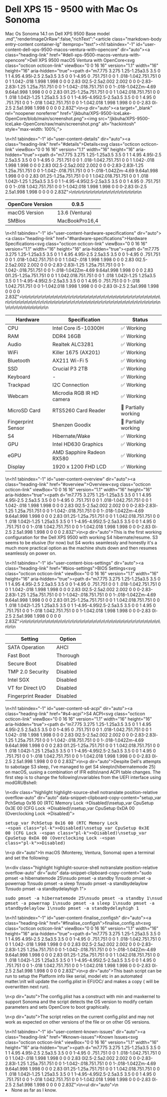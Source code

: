 # Dell XPS 15 - 9500 with Mac Os Sonoma
Mac Os Sonoma 14.1 on Dell XPS 9500 Base model
.md","renderImageOrRaw":false,"richText":"<article class=\"markdown-body entry-content container-lg\" itemprop=\"text\"><h1 tabindex=\"-1\" id=\"user-content-dell-xps-9500-macos-ventura-with-opencore\" dir=\"auto\"><a class=\"heading-link\" href=\"#dell-xps-9500-macos-ventura-with-opencore\">Dell XPS 9500 macOS Ventura with OpenCore<svg class=\"octicon octicon-link\" viewBox=\"0 0 16 16\" version=\"1.1\" width=\"16\" height=\"16\" aria-hidden=\"true\"><path d=\"m7.775 3.275 1.25-1.25a3.5 3.5 0 1 1 4.95 4.95l-2.5 2.5a3.5 3.5 0 0 1-4.95 0 .751.751 0 0 1 .018-1.042.751.751 0 0 1 1.042-.018 1.998 1.998 0 0 0 2.83 0l2.5-2.5a2.002 2.002 0 0 0-2.83-2.83l-1.25 1.25a.751.751 0 0 1-1.042-.018.751.751 0 0 1-.018-1.042Zm-4.69 9.64a1.998 1.998 0 0 0 2.83 0l1.25-1.25a.751.751 0 0 1 1.042.018.751.751 0 0 1 .018 1.042l-1.25 1.25a3.5 3.5 0 1 1-4.95-4.95l2.5-2.5a3.5 3.5 0 0 1 4.95 0 .751.751 0 0 1-.018 1.042.751.751 0 0 1-1.042.018 1.998 1.998 0 0 0-2.83 0l-2.5 2.5a1.998 1.998 0 0 0 0 2.83Z\"></path></svg></a></h1>\n<p dir=\"auto\"><a target=\"_blank\" rel=\"noopener noreferrer\" href=\"/jkbuha/XPS-9500-IceLake-OpenCore/blob/main/screenshot.png\"><img src=\"/jkbuha/XPS-9500-IceLake-OpenCore/raw/main/screenshot.png\" alt=\"hackintosh\" style=\"max-width: 100%;\"></a></p>\n<h1 tabindex=\"-1\" id=\"user-content-details\" dir=\"auto\"><a class=\"heading-link\" href=\"#details\">Details<svg class=\"octicon octicon-link\" viewBox=\"0 0 16 16\" version=\"1.1\" width=\"16\" height=\"16\" aria-hidden=\"true\"><path d=\"m7.775 3.275 1.25-1.25a3.5 3.5 0 1 1 4.95 4.95l-2.5 2.5a3.5 3.5 0 0 1-4.95 0 .751.751 0 0 1 .018-1.042.751.751 0 0 1 1.042-.018 1.998 1.998 0 0 0 2.83 0l2.5-2.5a2.002 2.002 0 0 0-2.83-2.83l-1.25 1.25a.751.751 0 0 1-1.042-.018.751.751 0 0 1-.018-1.042Zm-4.69 9.64a1.998 1.998 0 0 0 2.83 0l1.25-1.25a.751.751 0 0 1 1.042.018.751.751 0 0 1 .018 1.042l-1.25 1.25a3.5 3.5 0 1 1-4.95-4.95l2.5-2.5a3.5 3.5 0 0 1 4.95 0 .751.751 0 0 1-.018 1.042.751.751 0 0 1-1.042.018 1.998 1.998 0 0 0-2.83 0l-2.5 2.5a1.998 1.998 0 0 0 0 2.83Z\"></path></svg></a></h1>\n<table>\n<thead>\n<tr>\n<th>OpenCore Version</th>\n<th>0.9.5</th>\n</tr>\n</thead>\n<tbody>\n<tr>\n<td>macOS Version</td>\n<td>13.6 (Ventura)</td>\n</tr>\n<tr>\n<td>SMBios</td>\n<td>MacBookPro16,4</td>\n</tr>\n</tbody>\n</table>\n<h1 tabindex=\"-1\" id=\"user-content-hardware-specifications\" dir=\"auto\"><a class=\"heading-link\" href=\"#hardware-specifications\">Hardware Specifications<svg class=\"octicon octicon-link\" viewBox=\"0 0 16 16\" version=\"1.1\" width=\"16\" height=\"16\" aria-hidden=\"true\"><path d=\"m7.775 3.275 1.25-1.25a3.5 3.5 0 1 1 4.95 4.95l-2.5 2.5a3.5 3.5 0 0 1-4.95 0 .751.751 0 0 1 .018-1.042.751.751 0 0 1 1.042-.018 1.998 1.998 0 0 0 2.83 0l2.5-2.5a2.002 2.002 0 0 0-2.83-2.83l-1.25 1.25a.751.751 0 0 1-1.042-.018.751.751 0 0 1-.018-1.042Zm-4.69 9.64a1.998 1.998 0 0 0 2.83 0l1.25-1.25a.751.751 0 0 1 1.042.018.751.751 0 0 1 .018 1.042l-1.25 1.25a3.5 3.5 0 1 1-4.95-4.95l2.5-2.5a3.5 3.5 0 0 1 4.95 0 .751.751 0 0 1-.018 1.042.751.751 0 0 1-1.042.018 1.998 1.998 0 0 0-2.83 0l-2.5 2.5a1.998 1.998 0 0 0 0 2.83Z\"></path></svg></a></h1>\n<table>\n<thead>\n<tr>\n<th>Hardware</th>\n<th>Specification</th>\n<th>Status</th>\n</tr>\n</thead>\n<tbody>\n<tr>\n<td>CPU</td>\n<td>Intel Core i5-10300H</td>\n<td>✅ Working</td>\n</tr>\n<tr>\n<td>RAM</td>\n<td>DDR4 16GB</td>\n<td>✅ Working</td>\n</tr>\n<tr>\n<td>Audio</td>\n<td>Realtek ALC3281</td>\n<td>✅ Working</td>\n</tr>\n<tr>\n<td>WiFi</td>\n<td>Killer 1675 (AX201)</td>\n<td>✅ Working</td>\n</tr>\n<tr>\n<td>Bluetooth</td>\n<td>AX211 Wi-Fi 5</td>\n<td>✅ Working</td>\n</tr>\n<tr>\n<td>SSD</td>\n<td>Crucial P3 2TB</td>\n<td>✅ Working</td>\n</tr>\n<tr>\n<td>Keyboard</td>\n<td>-</td>\n<td>✅ Working</td>\n</tr>\n<tr>\n<td>Trackpad</td>\n<td>I2C Connection</td>\n<td>✅ Working</td>\n</tr>\n<tr>\n<td>Webcam</td>\n<td>Microdia RGB IR HD camera</td>\n<td>✅ Working</td>\n</tr>\n<tr>\n<td>MicroSD Card</td>\n<td>RTS5260 Card Reader</td>\n<td>🔶 Partially working</td>\n</tr>\n<tr>\n<td>Fingerprint Sensor</td>\n<td>Shenzen Goodix</td>\n<td>🔶 Partially working</td>\n</tr>\n<tr>\n<td>S4</td>\n<td>Hibernate/Wake</td>\n<td>✅ Working</td>\n</tr>\n<tr>\n<td>GPU</td>\n<td>Intel HD630 Graphics</td>\n<td>✅ Working</td>\n</tr>\n<tr>\n<td>eGPU</td>\n<td>AMD Sapphire Radeon RX580</td>\n<td>✅ Working</td>\n</tr>\n<tr>\n<td>Display</td>\n<td>1920 x 1200 FHD LCD</td>\n<td>✅ Working</td>\n</tr>\n</tbody>\n</table>\n<h1 tabindex=\"-1\" id=\"user-content-overview\" dir=\"auto\"><a class=\"heading-link\" href=\"#overview\">Overview<svg class=\"octicon octicon-link\" viewBox=\"0 0 16 16\" version=\"1.1\" width=\"16\" height=\"16\" aria-hidden=\"true\"><path d=\"m7.775 3.275 1.25-1.25a3.5 3.5 0 1 1 4.95 4.95l-2.5 2.5a3.5 3.5 0 0 1-4.95 0 .751.751 0 0 1 .018-1.042.751.751 0 0 1 1.042-.018 1.998 1.998 0 0 0 2.83 0l2.5-2.5a2.002 2.002 0 0 0-2.83-2.83l-1.25 1.25a.751.751 0 0 1-1.042-.018.751.751 0 0 1-.018-1.042Zm-4.69 9.64a1.998 1.998 0 0 0 2.83 0l1.25-1.25a.751.751 0 0 1 1.042.018.751.751 0 0 1 .018 1.042l-1.25 1.25a3.5 3.5 0 1 1-4.95-4.95l2.5-2.5a3.5 3.5 0 0 1 4.95 0 .751.751 0 0 1-.018 1.042.751.751 0 0 1-1.042.018 1.998 1.998 0 0 0-2.83 0l-2.5 2.5a1.998 1.998 0 0 0 0 2.83Z\"></path></svg></a></h1>\n<p dir=\"auto\">This is the first working configuration for the Dell XPS 9500 with working S4 hibernate/resume. S3 seems to be elusive (for now) but S4 works seamlessly and honestly it's a much more practical option as the machine shuts down and then resumes seamlessly on power on.</p>\n<h1 tabindex=\"-1\" id=\"user-content-bios-settings\" dir=\"auto\"><a class=\"heading-link\" href=\"#bios-settings\">BIOS Settings<svg class=\"octicon octicon-link\" viewBox=\"0 0 16 16\" version=\"1.1\" width=\"16\" height=\"16\" aria-hidden=\"true\"><path d=\"m7.775 3.275 1.25-1.25a3.5 3.5 0 1 1 4.95 4.95l-2.5 2.5a3.5 3.5 0 0 1-4.95 0 .751.751 0 0 1 .018-1.042.751.751 0 0 1 1.042-.018 1.998 1.998 0 0 0 2.83 0l2.5-2.5a2.002 2.002 0 0 0-2.83-2.83l-1.25 1.25a.751.751 0 0 1-1.042-.018.751.751 0 0 1-.018-1.042Zm-4.69 9.64a1.998 1.998 0 0 0 2.83 0l1.25-1.25a.751.751 0 0 1 1.042.018.751.751 0 0 1 .018 1.042l-1.25 1.25a3.5 3.5 0 1 1-4.95-4.95l2.5-2.5a3.5 3.5 0 0 1 4.95 0 .751.751 0 0 1-.018 1.042.751.751 0 0 1-1.042.018 1.998 1.998 0 0 0-2.83 0l-2.5 2.5a1.998 1.998 0 0 0 0 2.83Z\"></path></svg></a></h1>\n<table>\n<thead>\n<tr>\n<th>Setting</th>\n<th>Option</th>\n</tr>\n</thead>\n<tbody>\n<tr>\n<td>SATA Operation</td>\n<td>AHCI</td>\n</tr>\n<tr>\n<td>Fast Boot</td>\n<td>Thorough</td>\n</tr>\n<tr>\n<td>Secure Boot</td>\n<td>Disabled</td>\n</tr>\n<tr>\n<td>TMP 2.0 Security</td>\n<td>Disabled</td>\n</tr>\n<tr>\n<td>Intel SGX</td>\n<td>Disabled</td>\n</tr>\n<tr>\n<td>VT for Direct I/O</td>\n<td>Disabled</td>\n</tr>\n<tr>\n<td>Fingerprint Reader</td>\n<td>Disabled</td>\n</tr>\n</tbody>\n</table>\n<h1 tabindex=\"-1\" id=\"user-content-s4-acpi\" dir=\"auto\"><a class=\"heading-link\" href=\"#s4-acpi\">S4 ACPI<svg class=\"octicon octicon-link\" viewBox=\"0 0 16 16\" version=\"1.1\" width=\"16\" height=\"16\" aria-hidden=\"true\"><path d=\"m7.775 3.275 1.25-1.25a3.5 3.5 0 1 1 4.95 4.95l-2.5 2.5a3.5 3.5 0 0 1-4.95 0 .751.751 0 0 1 .018-1.042.751.751 0 0 1 1.042-.018 1.998 1.998 0 0 0 2.83 0l2.5-2.5a2.002 2.002 0 0 0-2.83-2.83l-1.25 1.25a.751.751 0 0 1-1.042-.018.751.751 0 0 1-.018-1.042Zm-4.69 9.64a1.998 1.998 0 0 0 2.83 0l1.25-1.25a.751.751 0 0 1 1.042.018.751.751 0 0 1 .018 1.042l-1.25 1.25a3.5 3.5 0 1 1-4.95-4.95l2.5-2.5a3.5 3.5 0 0 1 4.95 0 .751.751 0 0 1-.018 1.042.751.751 0 0 1-1.042.018 1.998 1.998 0 0 0-2.83 0l-2.5 2.5a1.998 1.998 0 0 0 0 2.83Z\"></path></svg></a></h1>\n<p dir=\"auto\">Despite Dell's attempts to sabotage S3 sleep, I've managed to get S4 sleep\n(hibernatemode 25) on macOS, uusing a combination of IFR edits\nand ACPI table changes. The first step is to change the following\nvariables from the UEFI interface using modGRUBshell:</p>\n<div class=\"highlight highlight-source-shell notranslate position-relative overflow-auto\" dir=\"auto\" data-snippet-clipboard-copy-content=\"setup_var PchSetup 0x16 00 (RTC Memory Lock -&gt;Disabled)\nsetup_var CpuSetup 0x3E 00 (CFG Lock -&gt;Disabled)\nsetup_var CpuSetup 0xDA 00 (Overclocking Lock -&gt;Disabled)\"><pre>setup_var PchSetup 0x16 00 (RTC Memory Lock -<span class=\"pl-k\">&gt;</span>Disabled)\nsetup_var CpuSetup 0x3E 00 (CFG Lock -<span class=\"pl-k\">&gt;</span>Disabled)\nsetup_var CpuSetup 0xDA 00 (Overclocking Lock -<span class=\"pl-k\">&gt;</span>Disabled)</pre></div>\n<p dir=\"auto\">In macOS (Monterey, Ventura, Sonoma) open a terminal and set the following:</p>\n<div class=\"highlight highlight-source-shell notranslate position-relative overflow-auto\" dir=\"auto\" data-snippet-clipboard-copy-content=\"sudo pmset -a hibernatemode 25\nsudo pmset -a standby 1\nsudo pmset -a powernap 1\nsudo pmset -a sleep 1\nsudo pmset -a standbydelaylow 1\nsudo pmset -a standbydelayhigh 1\"><pre>sudo pmset -a hibernatemode 25\nsudo pmset -a standby 1\nsudo pmset -a powernap 1\nsudo pmset -a sleep 1\nsudo pmset -a standbydelaylow 1\nsudo pmset -a standbydelayhigh 1</pre></div>\n<h1 tabindex=\"-1\" id=\"user-content-finalise_configsh\" dir=\"auto\"><a class=\"heading-link\" href=\"#finalise_configsh\">finalise_config.sh<svg class=\"octicon octicon-link\" viewBox=\"0 0 16 16\" version=\"1.1\" width=\"16\" height=\"16\" aria-hidden=\"true\"><path d=\"m7.775 3.275 1.25-1.25a3.5 3.5 0 1 1 4.95 4.95l-2.5 2.5a3.5 3.5 0 0 1-4.95 0 .751.751 0 0 1 .018-1.042.751.751 0 0 1 1.042-.018 1.998 1.998 0 0 0 2.83 0l2.5-2.5a2.002 2.002 0 0 0-2.83-2.83l-1.25 1.25a.751.751 0 0 1-1.042-.018.751.751 0 0 1-.018-1.042Zm-4.69 9.64a1.998 1.998 0 0 0 2.83 0l1.25-1.25a.751.751 0 0 1 1.042.018.751.751 0 0 1 .018 1.042l-1.25 1.25a3.5 3.5 0 1 1-4.95-4.95l2.5-2.5a3.5 3.5 0 0 1 4.95 0 .751.751 0 0 1-.018 1.042.751.751 0 0 1-1.042.018 1.998 1.998 0 0 0-2.83 0l-2.5 2.5a1.998 1.998 0 0 0 0 2.83Z\"></path></svg></a></h1>\n<p dir=\"auto\">This bash script can be run to setup the Platform info like serial, model etc in an automated matter.\nIt will update the config.plist in EFI/OC/ and makes a copy ( will be overwritten next run).</p>\n<p dir=\"auto\">The config.plist has a construct with min and maxkernel to support Sonoma and the script detects the OS version to modify certain parameters and sets OpenCore to boot graphically.</p>\n<p dir=\"auto\">The script relies on the current config.plist and may not work as expected on other versions of the file or on other OS versions.</p>\n<h1 tabindex=\"-1\" id=\"user-content-known-issues\" dir=\"auto\"><a class=\"heading-link\" href=\"#known-issues\">Known Issues<svg class=\"octicon octicon-link\" viewBox=\"0 0 16 16\" version=\"1.1\" width=\"16\" height=\"16\" aria-hidden=\"true\"><path d=\"m7.775 3.275 1.25-1.25a3.5 3.5 0 1 1 4.95 4.95l-2.5 2.5a3.5 3.5 0 0 1-4.95 0 .751.751 0 0 1 .018-1.042.751.751 0 0 1 1.042-.018 1.998 1.998 0 0 0 2.83 0l2.5-2.5a2.002 2.002 0 0 0-2.83-2.83l-1.25 1.25a.751.751 0 0 1-1.042-.018.751.751 0 0 1-.018-1.042Zm-4.69 9.64a1.998 1.998 0 0 0 2.83 0l1.25-1.25a.751.751 0 0 1 1.042.018.751.751 0 0 1 .018 1.042l-1.25 1.25a3.5 3.5 0 1 1-4.95-4.95l2.5-2.5a3.5 3.5 0 0 1 4.95 0 .751.751 0 0 1-.018 1.042.751.751 0 0 1-1.042.018 1.998 1.998 0 0 0-2.83 0l-2.5 2.5a1.998 1.998 0 0 0 0 2.83Z\"></path></svg></a></h1>\n<ul dir=\"auto\">\n<li>None as far as I know.
